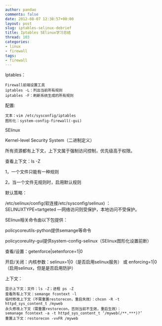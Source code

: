 ```yaml
---
author: pandao
comments: false
date: 2012-08-07 12:38:57+00:00
layout: post
slug: iptables-selinux-debrief
title: Iptables SElinux学习总结
thread: 103
categories:
- linux
- firewall
tags:
- firewall
---
```


Iptables：

	Firewall前端设置工具
	iptables -L：列出当前所有规则
	iptables -F：刷新系统生成的所有规则

配置:

	文本：vim /etc/sysconfig/iptables
	图形化：system-config-firewall(-gui)

SElinux

Kernel-level Security System（二进制定义）

所有资源都有上下文，上下文属于强制访问控制，优先级高于权限。

查看上下文：ls -Z

1，一个文件只能有一种规则

2，当一个文件无规则时，启用默认规则

默认策略：

/etc/selinux/config(软连接/etc/sysconfig/selinux)
：SELINUXTYPE=tartgeted —网络访问则受保护，本地访问不受保护。

SElinux相关命令由以下包提供：

policycoreutils-python提供semange等命令

policycoreulity-gui提供system-config-selinux（SElinux图形化设置前断）

查看/设置：getenforce|setenforce=1|0

开启/关闭：内核参数：selinux=1|0（是否启用selinux服务） 或 enforcing=1|0（启用selinux，但是是否启用防护）

上下文：

	显示上下文：文件：ls -Z；进程 ps -Z
	查看所有上下文：semange fcontext -l
	临时修改上下文（不需重置restorecon，重启失效）：chcon -R -t httpd_sys_content_t /myweb
	永久修改上下文（需重置restorecon，否则当前不生效，重启生效）：
	semanage fcontext -a -t httpd_sys_content_t ‘/myweb(/**.***)?’
	重置上下文：restorecon -vvFR /myweb
